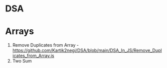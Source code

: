 # DSA

# Arrays 
1. Remove Duplicates from Array - https://github.com/Kartik2negi/DSA/blob/main/DSA_In_JS/Remove_Duplicates_from_Array.js
2. Two Sum
